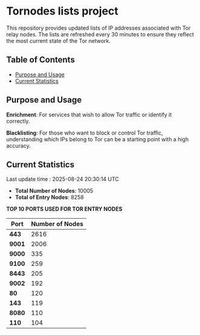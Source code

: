 # Tornodes lists project

This repository provides updated lists of IP addresses associated with Tor relay nodes. The lists are refreshed every 30 minutes to ensure they reflect the most current state of the Tor network.

## Table of Contents

- [Purpose and Usage](#purpose-and-usage)
- [Current Statistics](#current-statistics)


## Purpose and Usage

**Enrichment**: For services that wish to allow Tor traffic or identify it correctly.

**Blacklisting**: For those who want to block or control Tor traffic, understanding which IPs belong to Tor can be a starting point with a high accuracy.

## Current Statistics

Last update time : 2025-08-24 20:30:14 UTC

- **Total Number of Nodes**: 10005
- **Total of Entry Nodes**: 8258

**TOP 10 PORTS USED FOR TOR ENTRY NODES**

| **Port** | **Number of Nodes** |
|------|-----------------|
| **443**   | 2616  |
| **9001**   | 2006  |
| **9000**   | 335  |
| **9100**   | 259  |
| **8443**   | 205  |
| **9002**   | 192  |
| **80**   | 120  |
| **143**   | 119  |
| **8080**   | 110  |
| **110**   | 104  |

